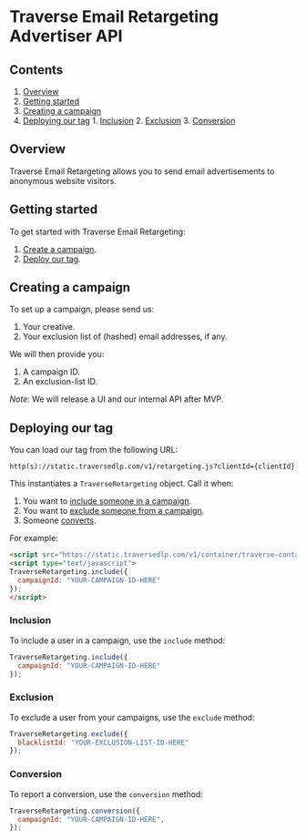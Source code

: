 # Traverse Email Retargeting Advertiser API

## Contents

  1. [Overview](#overview)
  2. [Getting started](#getting-started)
  3. [Creating a campaign](#creating-a-campaign)
  4. [Deploying our tag](#deploying-our-tag)
    1. [Inclusion](#inclusion)
    2. [Exclusion](#exclusion)
    3. [Conversion](#conversion)

## Overview

Traverse Email Retargeting allows you to send email advertisements to anonymous website visitors.

## Getting started

To get started with Traverse Email Retargeting:

 1. [Create a campaign](#creating-a-campaign).
 2. [Deploy our tag](#deploying-our-tag).

## Creating a campaign

To set up a campaign, please send us:

  1. Your creative.
  2. Your exclusion list of (hashed) email addresses, if any.

We will then provide you:

  1. A campaign ID.
  2. An exclusion-list ID.

*Note:* We will release a UI and our internal API after MVP.

## Deploying our tag

You can load our tag from the following URL:
```
http(s)://static.traversedlp.com/v1/retargeting.js?clientId={clientId}
```

This instantiates a `TraverseRetargeting` object. Call it when:

  1. You want to [include someone in a campaign](#inclusion).
  2. You want to [exclude someone from a campaign](#exclusion).
  3. Someone [converts](#conversion).

For example:
```html
<script src="https://static.traversedlp.com/v1/container/traverse-container.js?clientId=YOUR-CLIENT-ID-HERE" type="text/javascript"></script>
<script type="text/javascript">
TraverseRetargeting.include({
  campaignId: "YOUR-CAMPAIGN-ID-HERE"
});
</script>
```

### Inclusion

To include a user in a campaign, use the `include` method:

```javascript
TraverseRetargeting.include({
  campaignId: "YOUR-CAMPAIGN-ID-HERE"
});
```

### Exclusion

To exclude a user from your campaigns, use the `exclude` method:
```javascript
TraverseRetargeting.exclude({
  blacklistId: "YOUR-EXCLUSION-LIST-ID-HERE"
});
```

### Conversion

To report a conversion, use the `conversion` method:
```javascript
TraverseRetargeting.conversion({
  campaignId: "YOUR-CAMPAIGN-ID-HERE",
});
```

